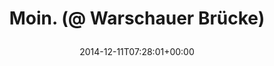 ---
retweeted: false
source: <a href="http://www.eyeem.com" rel="nofollow">EyeEm</a>
entities:
  hashtags: []
  symbols: []
  user_mentions: []
  urls:
  - url: http://t.co/wQuiv9POiL
    expanded_url: http://EyeEm.com/p/53680288
    display_url: EyeEm.com/p/53680288
    indices:
    - '28'
    - '50'
display_text_range:
- '0'
- '50'
favorite_count: '1'
id_str: '542943873186922496'
truncated: false
retweet_count: '0'
id: '542943873186922496'
possibly_sensitive: false
created_at: Thu Dec 11 07:28:01 +0000 2014
favorited: false
full_text: Moin. (@ Warschauer Brücke)
lang: de
quote_url: http://EyeEm.com/p/53680288
tags:
- pesos/twitter
date: '2014-12-11T07:28:01+00:00'
src: https://twitter.com/bascht/status/542943873186922496
original_url: https://twitter.com/bascht/status/542943873186922496
type: twitter_tweet
text: Moin. (@ Warschauer Brücke)
title: 'Moin. (@ Warschauer Brücke)

  '

---